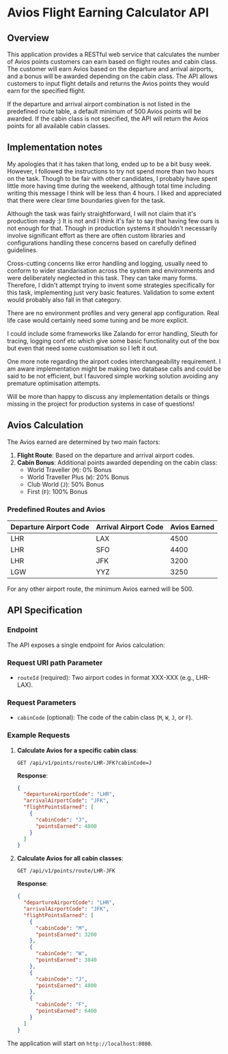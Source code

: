 # Avios Flight Earning Calculator API

## Overview
This application provides a RESTful web service that calculates the number of Avios points customers can earn based on flight routes and cabin class. The customer will earn Avios based on the departure and arrival airports, and a bonus will be awarded depending on the cabin class. The API allows customers to input flight details and returns the Avios points they would earn for the specified flight.

If the departure and arrival airport combination is not listed in the predefined route table, a default minimum of 500 Avios points will be awarded. If the cabin class is not specified, the API will return the Avios points for all available cabin classes.

## Implementation notes

My apologies that it has taken that long, ended up to be a bit busy week. However, I followed the instructions to try not spend more than two hours on the task.
Though to be fair with other candidates, I probably have spent little more having time during the weekend, although total time including writing this message I think will be less than 4 hours. I liked and appreciated that there were clear time boundaries given for the task.

Although the task was fairly straightforward, I will not claim that it's production ready :) It is not and I think it's fair to say that having few ours is not enough for that. Though in production systems it shouldn't necessarily involve significant effort as there are often custom libraries and configurations handling these concerns based on carefully defined guidelines.

Cross-cutting concerns like error handling and logging, usually need to conform to wider standarisation across the system and environments and were deliberately neglected in this task.
They can take many forms. Therefore, I didn't attempt trying to invent some strategies specifically for this task, implementing just very basic features.
Validation to some extent would probably also fall in that category.

There are no environment profiles and very general app configuration. Real life case would certainly need some tuning and be more explicit.

I could include some frameworks like Zalando for error handling, Sleuth for tracing, logging conf etc which give some basic functionality out of the box but even that need some customisation so I left it out.

One more note regarding the airport codes interchangeability requirement. I am aware implementation might be making two database calls and could be said to be not efficient, but I fauvored simple working solution avoiding any premature optimisation attempts.

Will be more than happy to discuss any implementation details or things missing in the project for production systems in case of questions!


## Avios Calculation
The Avios earned are determined by two main factors:
1. **Flight Route**: Based on the departure and arrival airport codes.
2. **Cabin Bonus**: Additional points awarded depending on the cabin class:
    - World Traveller (`M`): 0% Bonus
    - World Traveller Plus (`W`): 20% Bonus
    - Club World (`J`): 50% Bonus
    - First (`F`): 100% Bonus

### Predefined Routes and Avios
| Departure Airport Code | Arrival Airport Code | Avios Earned |
|------------------------|----------------------|--------------|
| LHR                    | LAX                  | 4500         |
| LHR                    | SFO                  | 4400         |
| LHR                    | JFK                  | 3200         |
| LGW                    | YYZ                  | 3250         |

For any other airport route, the minimum Avios earned will be 500.

## API Specification

### Endpoint
The API exposes a single endpoint for Avios calculation:

### Request URI path Parameter
- `routeId` (required): Two airport codes in format XXX-XXX (e.g., LHR-LAX).

### Request Parameters
- `cabinCode` (optional): The code of the cabin class (`M`, `W`, `J`, or `F`).

### Example Requests

1. **Calculate Avios for a specific cabin class**:
    ```http
    GET /api/v1/points/route/LHR-JFK?cabinCode=J
    ```
   **Response**:
    ```json
    {
      "departureAirportCode": "LHR",
      "arrivalAirportCode": "JFK",
      "flightPointsEarned": [
        {
          "cabinCode": "J",
          "pointsEarned": 4800
        }
      ]
    }
    ```

2. **Calculate Avios for all cabin classes**:
    ```http
    GET /api/v1/points/route/LHR-JFK
    ```
   **Response**:
    ```json
    {
      "departureAirportCode": "LHR",
      "arrivalAirportCode": "JFK",
      "flightPointsEarned": [
        {
          "cabinCode": "M",
          "pointsEarned": 3200
        },
        {
          "cabinCode": "W",
          "pointsEarned": 3840
        },
        {
          "cabinCode": "J",
          "pointsEarned": 4800
        },
        {
          "cabinCode": "F",
          "pointsEarned": 6400
        }
      ]
    }
    ```


The application will start on `http://localhost:8080`.

